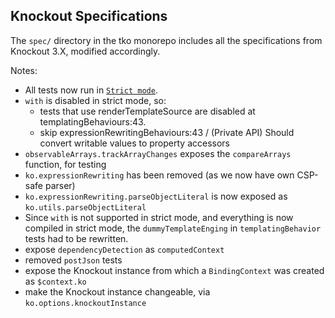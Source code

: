 ## Knockout Specifications

The `spec/` directory in the tko monorepo includes all the specifications from Knockout 3.X, modified accordingly.

Notes:

- All tests now run in [`Strict mode`](https://developer.mozilla.org/en-US/docs/Web/JavaScript/Reference/Strict_mode).
- `with` is disabled in strict mode, so:
	- tests that use renderTemplateSource are disabled at templatingBehaviours:43.
  - skip expressionRewritingBehaviours:43 / (Private API) Should convert writable values to property accessors
- `observableArrays.trackArrayChanges` exposes the `compareArrays` function, for testing
- `ko.expressionRewriting` has been removed (as we now have own CSP-safe parser)
- `ko.expressionRewriting.parseObjectLiteral` is now exposed as `ko.utils.parseObjectLiteral`
- Since `with` is not supported in strict mode, and everything is now compiled in strict mode, the `dummyTemplateEnging` in `templatingBehavior` tests had to be rewritten.
- expose `dependencyDetection` as `computedContext`
- removed `postJson` tests
- expose the Knockout instance from which a `BindingContext` was created as `$context.ko`
- make the Knockout instance changeable, via `ko.options.knockoutInstance`
